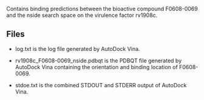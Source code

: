 Contains binding predictions between the bioactive compound F0608-0069 and the nside search space on the virulence factor rv1908c.

## Files

- log.txt is the log file generated by AutoDock Vina.

- rv1908c_F0608-0069_nside.pdbqt is the PDBQT file generated by AutoDock Vina containing the orientation and binding location of F0608-0069.

- stdoe.txt is the combined STDOUT and STDERR output of AutoDock Vina.

